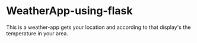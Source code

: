 # WeatherApp-using-flask

This is a weather-app gets your location and according to that display's the temperature in your area.
